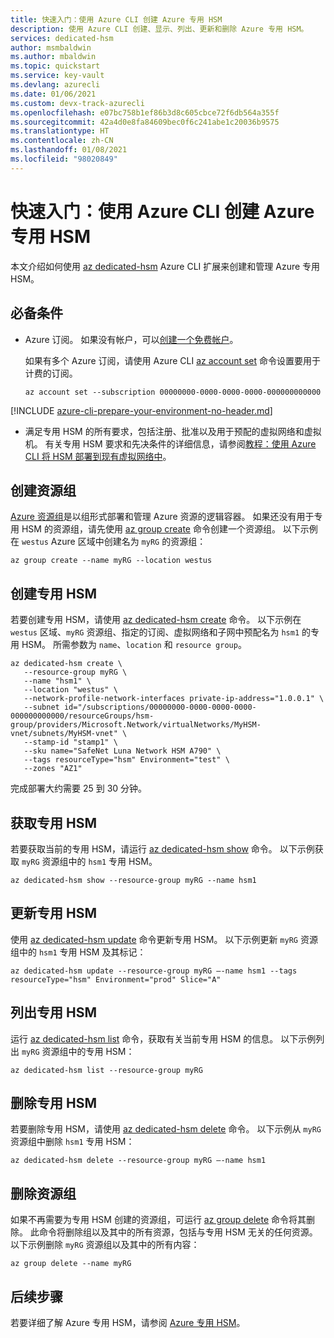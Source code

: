 ```yaml
---
title: 快速入门：使用 Azure CLI 创建 Azure 专用 HSM
description: 使用 Azure CLI 创建、显示、列出、更新和删除 Azure 专用 HSM。
services: dedicated-hsm
author: msmbaldwin
ms.author: mbaldwin
ms.topic: quickstart
ms.service: key-vault
ms.devlang: azurecli
ms.date: 01/06/2021
ms.custom: devx-track-azurecli
ms.openlocfilehash: e07bc758b1ef86b3d8c605cbce72f6db564a355f
ms.sourcegitcommit: 42a4d0e8fa84609bec0f6c241abe1c20036b9575
ms.translationtype: HT
ms.contentlocale: zh-CN
ms.lasthandoff: 01/08/2021
ms.locfileid: "98020849"
---
```

# <a name="quickstart-create-an-azure-dedicated-hsm-by-using-the-azure-cli"></a>快速入门：使用 Azure CLI 创建 Azure 专用 HSM

本文介绍如何使用 [az dedicated-hsm](/cli/azure/ext/hardware-security-modules/dedicated-hsm) Azure CLI 扩展来创建和管理 Azure 专用 HSM。

## <a name="prerequisites"></a>必备条件

- Azure 订阅。 如果没有帐户，可以[创建一个免费帐户](https://azure.microsoft.com/free/)。
  
  如果有多个 Azure 订阅，请使用 Azure CLI [az account set](/cli/azure/account#az_account_set) 命令设置要用于计费的订阅。
  
  ```azurecli-interactive
  az account set --subscription 00000000-0000-0000-0000-000000000000
  ```
[!INCLUDE [azure-cli-prepare-your-environment-no-header.md](../../includes/azure-cli-prepare-your-environment-no-header.md)]  
  
- 满足专用 HSM 的所有要求，包括注册、批准以及用于预配的虚拟网络和虚拟机。 有关专用 HSM 要求和先决条件的详细信息，请参阅[教程：使用 Azure CLI 将 HSM 部署到现有虚拟网络中](tutorial-deploy-hsm-cli.md)。
  

## <a name="create-a-resource-group"></a>创建资源组

[Azure 资源组](../azure-resource-manager/management/overview.md)是以组形式部署和管理 Azure 资源的逻辑容器。 如果还没有用于专用 HSM 的资源组，请先使用 [az group create](/cli/azure/group#az_group_create) 命令创建一个资源组。 以下示例在 `westus` Azure 区域中创建名为 `myRG` 的资源组：

```azurecli-interactive
az group create --name myRG --location westus
```

## <a name="create-a-dedicated-hsm"></a>创建专用 HSM

若要创建专用 HSM，请使用 [az dedicated-hsm create](/cli/azure/ext/hardware-security-modules/dedicated-hsm#ext_hardware_security_modules_az_dedicated_hsm_create) 命令。 以下示例在 `westus` 区域、`myRG` 资源组、指定的订阅、虚拟网络和子网中预配名为 `hsm1` 的专用 HSM。 所需参数为 `name`、`location` 和 `resource group`。

```azurecli-interactive
az dedicated-hsm create \
   --resource-group myRG \
   --name "hsm1" \
   --location "westus" \
   --network-profile-network-interfaces private-ip-address="1.0.0.1" \
   --subnet id="/subscriptions/00000000-0000-0000-0000-000000000000/resourceGroups/hsm-group/providers/Microsoft.Network/virtualNetworks/MyHSM-vnet/subnets/MyHSM-vnet" \
   --stamp-id "stamp1" \
   --sku name="SafeNet Luna Network HSM A790" \
   --tags resourceType="hsm" Environment="test" \
   --zones "AZ1"
```

完成部署大约需要 25 到 30 分钟。

## <a name="get-a-dedicated-hsm"></a>获取专用 HSM

若要获取当前的专用 HSM，请运行 [az dedicated-hsm show](/cli/azure/ext/hardware-security-modules/dedicated-hsm#ext_hardware_security_modules_az_dedicated_hsm_show) 命令。 以下示例获取 `myRG` 资源组中的 `hsm1` 专用 HSM。

```azurecli-interactive
az dedicated-hsm show --resource-group myRG --name hsm1
```

## <a name="update-a-dedicated-hsm"></a>更新专用 HSM

使用 [az dedicated-hsm update](/cli/azure/ext/hardware-security-modules/dedicated-hsm#ext_hardware_security_modules_az_dedicated_hsm_update) 命令更新专用 HSM。 以下示例更新 `myRG` 资源组中的 `hsm1` 专用 HSM 及其标记：

```azurecli-interactive
az dedicated-hsm update --resource-group myRG –-name hsm1 --tags resourceType="hsm" Environment="prod" Slice="A"
```

## <a name="list-dedicated-hsms"></a>列出专用 HSM

运行 [az dedicated-hsm list](/cli/azure/ext/hardware-security-modules/dedicated-hsm#ext_hardware_security_modules_az_dedicated_hsm_list) 命令，获取有关当前专用 HSM 的信息。 以下示例列出 `myRG` 资源组中的专用 HSM：

```azurecli-interactive
az dedicated-hsm list --resource-group myRG
```

## <a name="remove-a-dedicated-hsm"></a>删除专用 HSM

若要删除专用 HSM，请使用 [az dedicated-hsm delete](/cli/azure/ext/hardware-security-modules/dedicated-hsm#ext_hardware_security_modules_az_dedicated_hsm_delete) 命令。 以下示例从 `myRG` 资源组中删除 `hsm1` 专用 HSM：

```azurecli-interactive
az dedicated-hsm delete --resource-group myRG –-name hsm1
```

## <a name="delete-the-resource-group"></a>删除资源组

如果不再需要为专用 HSM 创建的资源组，可运行 [az group delete](/cli/azure/group#az_group_delete) 命令将其删除。 此命令将删除组以及其中的所有资源，包括与专用 HSM 无关的任何资源。 以下示例删除 `myRG` 资源组以及其中的所有内容：

```azurecli-interactive
az group delete --name myRG
```

## <a name="next-steps"></a>后续步骤

若要详细了解 Azure 专用 HSM，请参阅 [Azure 专用 HSM](overview.md)。
